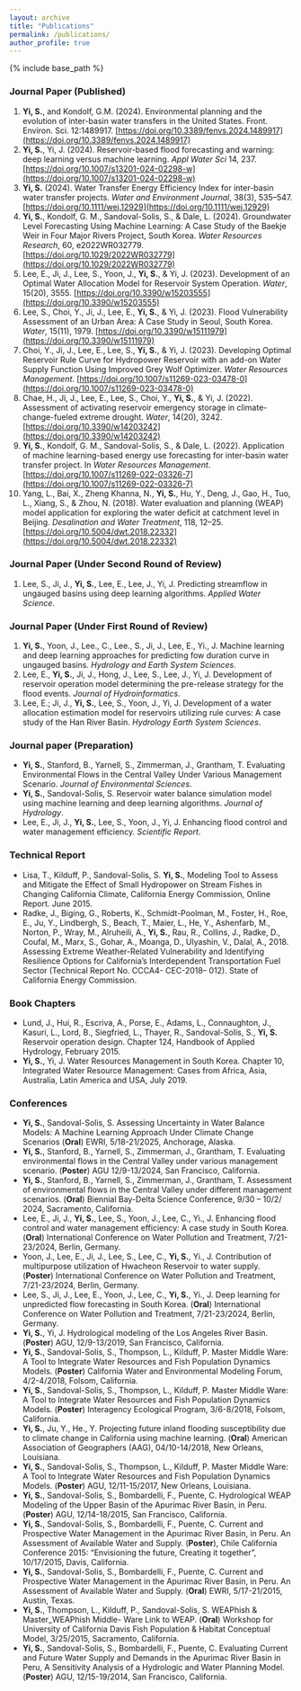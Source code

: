 ```yaml
---
layout: archive
title: "Publications"
permalink: /publications/
author_profile: true
---
```


{% include base_path %}

### Journal Paper (Published)
  1. **Yi, S.**, and Kondolf, G.M. (2024). Environmental planning and the evolution of inter-basin water transfers in the United States. Front. Environ. Sci. 12:1489917. [https://doi.org/10.3389/fenvs.2024.1489917](https://doi.org/10.3389/fenvs.2024.1489917)    
  2. **Yi, S.**, Yi, J. (2024). Reservoir-based flood forecasting and warning: deep learning versus machine learning. _Appl Water Sci_ 14, 237. [https://doi.org/10.1007/s13201-024-02298-w](https://doi.org/10.1007/s13201-024-02298-w)
  3. **Yi, S.** (2024). Water Transfer Energy Efficiency Index for inter-basin water transfer projects. _Water and Environment Journal_, 38(3), 535–547. [https://doi.org/10.1111/wej.12929](https://doi.org/10.1111/wej.12929) 
  4. **Yi, S.**, Kondolf, G. M., Sandoval-Solis, S., & Dale, L. (2024). Groundwater Level Forecasting Using Machine Learning: A Case Study of the Baekje Weir in Four Major Rivers Project, South Korea. _Water Resources Research_, 60, e2022WR032779. [https://doi.org/10.1029/2022WR032779](https://doi.org/10.1029/2022WR032779) 
  5. Lee, E., Ji, J., Lee, S., Yoon, J., **Yi, S.**, & Yi, J. (2023). Development of an Optimal Water Allocation Model for Reservoir System Operation. _Water_, 15(20), 3555. [https://doi.org/10.3390/w15203555](https://doi.org/10.3390/w15203555) 
  6. Lee, S., Choi, Y., Ji, J., Lee, E., **Yi, S.**, & Yi, J. (2023). Flood Vulnerability Assessment of an Urban Area: A Case Study in Seoul, South Korea. _Water_, 15(11), 1979. [https://doi.org/10.3390/w15111979](https://doi.org/10.3390/w15111979) 
  7. Choi, Y., Ji, J., Lee, E., Lee, S., **Yi, S.**, & Yi, J. (2023). Developing Optimal Reservoir Rule Curve for Hydropower Reservoir with an add-on Water Supply Function Using Improved Grey Wolf Optimizer. _Water Resources Management_. [https://doi.org/10.1007/s11269-023-03478-0](https://doi.org/10.1007/s11269-023-03478-0) 
  8. Chae, H., Ji, J., Lee, E., Lee, S., Choi, Y., **Yi, S.**, & Yi, J. (2022). Assessment of activating reservoir emergency storage in climate-change-fueled extreme drought. _Water_, 14(20), 3242. [https://doi.org/10.3390/w14203242](https://doi.org/10.3390/w14203242) 
  9. **Yi, S.**, Kondolf, G. M., Sandoval-Solis, S., & Dale, L. (2022). Application of machine learning-based energy use forecasting for inter-basin water transfer project. In _Water Resources Management_. [https://doi.org/10.1007/s11269-022-03326-7](https://doi.org/10.1007/s11269-022-03326-7) 
  10. Yang, L., Bai, X., Zheng Khanna, N., **Yi, S.**, Hu, Y., Deng, J., Gao, H., Tuo, L., Xiang, S., & Zhou, N. (2018). Water evaluation and planning (WEAP) model application for exploring the water deficit at catchment level in Beijing. _Desalination and Water Treatment_, 118, 12–25. [https://doi.org/10.5004/dwt.2018.22332](https://doi.org/10.5004/dwt.2018.22332) 

### Journal Paper (Under Second Round of Review)
  1.  Lee, S., Ji, J., **Yi, S.**, Lee, E., Lee, J.,  Yi, J. Predicting streamflow in ungauged basins using deep learning algorithms. _Applied Water Science_.

### Journal Paper (Under First Round of Review)
  1.	**Yi, S.**, Yoon, J., Lee., C., Lee., S., Ji, J., Lee, E., Yi., J. Machine learning and deep learning approaches for predicting fow duration curve in ungauged basins. _Hydrology and Earth System Sciences_.
  2.	Lee, E., **Yi, S.**, Ji, J., Hong, J., Lee, S., Lee, J., Yi, J. Development of reservoir operation model determining the pre-release strategy for the flood events. _Journal of Hydroinformatics_.
  3.	Lee, E.; Ji, J., **Yi, S.**, Lee, S., Yoon, J., Yi, J. Development of a water allocation estimation model for reservoirs utilizing rule curves: A case study of the Han River Basin. _Hydrology Earth System Sciences_.

### Journal paper (Preparation)
*	**Yi, S.**, Stanford, B., Yarnell, S., Zimmerman, J., Grantham, T. Evaluating Environmental Flows in the Central Valley Under Various Management Scenario. _Journal of Environmental Sciences_. 
*	**Yi, S.**, Sandoval-Solis, S. Reservoir water balance simulation model using machine learning and deep learning algorithms. _Journal of Hydrology_.
*	Lee, E., Ji, J., **Yi, S.**, Lee, S., Yoon, J., Yi, J. Enhancing flood control and water management efficiency. _Scientific Report_.
  
### Technical Report 
*	Lisa, T., Kilduff, P., Sandoval-Solis, S. **Yi, S.**, Modeling Tool to Assess and Mitigate the Effect of Small Hydropower on Stream Fishes in Changing California Climate, California Energy Commission, Online Report. June 2015.
*	Radke, J., Biging, G., Roberts, K., Schmidt-Poolman, M., Foster, H., Roe, E., Ju, Y., Lindbergh, S., Beach, T., Maier, L., He, Y., Ashenfarb, M., Norton, P., Wray, M., Alruheili, A., **Yi, S.**, Rau, R., Collins, J., Radke, D., Coufal, M., Marx, S., Gohar, A., Moanga, D., Ulyashin, V., Dalal, A., 2018. Assessing Extreme Weather-Related Vulnerability and Identifying Resilience Options for California’s Interdependent Transportation Fuel Sector (Technical Report No. CCCA4- CEC-2018– 012). State of California Energy Commission.

### Book Chapters
* Lund, J., Hui, R., Escriva, A., Porse, E., Adams, L., Connaughton, J., Kasuri, L., Lord, B., Siegfried, L., Thayer, R., Sandoval-Solis, S., **Yi, S.** Reservoir operation design. Chapter 124, Handbook of Applied Hydrology, February 2015. 
* **Yi, S.**, Yi, J. Water Resources Management in South Korea. Chapter 10, Integrated Water Resource Management: Cases from Africa, Asia, Australia, Latin America and USA, July 2019.

### Conferences
* **Yi, S.**, Sandoval-Solis, S. Assessing Uncertainty in Water Balance Models: A Machine Learning Approach Under Climate Change Scenarios (**Oral**) EWRI, 5/18-21/2025, Anchorage, Alaska.
* **Yi, S.**, Stanford, B., Yarnell, S., Zimmerman, J., Grantham, T. Evaluating environmental flows in the Central Valley under various management scenario. (**Poster**) AGU 12/9-13/2024, San Francisco, California.
* **Yi, S.**, Stanford, B., Yarnell, S., Zimmerman, J., Grantham, T. Assessment of environmental flows in the Central Valley under different management scenarios. (**Oral**) Biennial Bay-Delta Science Conference, 9/30 – 10/2/ 2024, Sacramento, California.
* Lee, E., Ji, J., **Yi, S.**, Lee, S., Yoon, J., Lee, C., Yi., J. Enhancing flood control and water management efficiency: A case study in South Korea. (**Oral**) International Conference on Water Pollution and Treatment, 7/21-23/2024, Berlin, Germany.
* Yoon, J., Lee, E., Ji, J., Lee, S., Lee, C., **Yi, S.**, Yi., J. Contribution of multipurpose utilization of Hwacheon Reservoir to water supply. (**Poster**) International Conference on Water Pollution and Treatment, 7/21-23/2024, Berlin, Germany.
* Lee, S., Ji, J., Lee, E., Yoon, J., Lee, C., **Yi, S.**, Yi., J. Deep learning for unpredicted flow forecasting in South Korea. (**Oral**) International Conference on Water Pollution and Treatment, 7/21-23/2024, Berlin, Germany.
* **Yi, S.**, Yi, J. Hydrological modeling of the Los Angeles River Basin. (**Poster**) AGU, 12/9-13/2019, San Francisco, California. 
* **Yi, S.**, Sandoval-Solis, S., Thompson, L., Kilduff, P. Master Middle Ware: A Tool to Integrate Water Resources and Fish Population Dynamics Models. (**Poster**) California Water and Environmental Modeling Forum, 4/2-4/2018, Folsom, California.
* **Yi, S.**, Sandoval-Solis, S., Thompson, L., Kilduff, P. Master Middle Ware: A Tool to Integrate Water Resources and Fish Population Dynamics Models. (**Poster**) Interagency Ecological Program, 3/6-8/2018, Folsom, California.
* **Yi, S.**, Ju, Y., He., Y. Projecting future inland flooding susceptibility due to climate change in California using machine learning. (**Oral**) American Association of Geographers (AAG), 04/10-14/2018, New Orleans, Louisiana.
* **Yi, S.**, Sandoval-Solis, S., Thompson, L., Kilduff, P. Master Middle Ware: A Tool to Integrate Water Resources and Fish Population Dynamics Models. (**Poster**) AGU, 12/11-15/2017, New Orleans, Louisiana.
* **Yi, S.**, Sandoval-Solis, S., Bombardelli, F., Puente, C. Hydrological WEAP Modeling of the Upper Basin of the Apurimac River Basin, in Peru. (**Poster**) AGU, 12/14-18/2015, San Francisco, California. 
* **Yi, S.**, Sandoval-Solis, S., Bombardelli, F., Puente, C. Current and Prospective Water Management in the Apurimac River Basin, in Peru. An Assessment of Available Water and Supply. (**Poster**), Chile California Conference 2015: “Envisioning the future, Creating it together”, 10/17/2015, Davis, California. 
* **Yi, S.**, Sandoval-Solis, S., Bombardelli, F., Puente, C. Current and Prospective Water Management in the Apurimac River Basin, in Peru. An Assessment of Available Water and Supply. (**Oral**) EWRI, 5/17-21/2015, Austin, Texas.
* **Yi, S.**, Thompson, L., Kilduff, P., Sandoval-Solis, S. WEAPhish & Master_WEAPhish Middle- Ware Link to WEAP. (**Oral**) Workshop for University of California Davis Fish Population & Habitat Conceptual Model, 3/25/2015, Sacramento, California. 
* **Yi, S.**, Sandoval-Solis, S., Bombardelli, F., Puente, C. Evaluating Current and Future Water Supply and Demands in the Apurimac River Basin in Peru, A Sensitivity Analysis of a Hydrologic and Water Planning Model. (**Poster**) AGU, 12/15-19/2014, San Francisco, California. 
